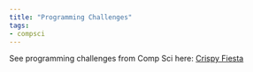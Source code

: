 ```yaml
---
title: "Programming Challenges"
tags:
- compsci
---
```



See programming challenges from Comp Sci here: [Crispy Fiesta](https://github.com/isaluki/crispy-fiesta)




‎‎